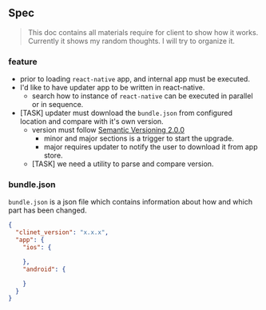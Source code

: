 ## Spec

> This doc contains all materials require for client to show how it works. Currently it shows my random thoughts. I will try to organize it.

### feature

- prior to loading `react-native` app, and internal app must be executed.
- I'd like to have updater app to be written in react-native.
    - search how to instance of `react-native` can be executed in parallel or in sequence.
- [TASK] updater must download the `bundle.json` from configured location and compare with it's own version.
  - version must follow [Semantic Versioning 2.0.0](http://semver.org)
    - minor and major sections is a trigger to start the upgrade.
    - major requires updater to notify the user to download it from app store.
  - [TASK] we need a utility to parse and compare version.
  

### bundle.json
`bundle.json` is a json file which contains information about how and which part has been changed.

```json
{
  "clinet_version": "x.x.x",
  "app": {
    "ios": {

    },
    "android": {

    }
  }
}
```
